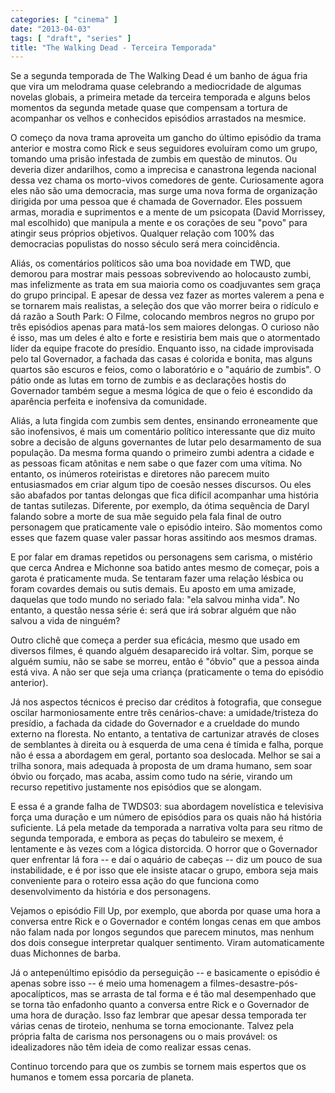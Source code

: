 ```yaml
---
categories: [ "cinema" ]
date: "2013-04-03"
tags: [ "draft", "series" ]
title: "The Walking Dead - Terceira Temporada"
---
```

Se a segunda temporada de The Walking Dead é um banho de água fria
que vira um melodrama quase celebrando a mediocridade de algumas novelas
globais, a primeira metade da terceira temporada e alguns belos momentos
da segunda metade quase que compensam a tortura de acompanhar os velhos
e conhecidos episódios arrastados na mesmice.

O começo da nova trama aproveita um gancho do último episódio da
trama anterior e mostra como Rick e seus seguidores evoluíram como um
grupo, tomando uma prisão infestada de zumbis em questão de minutos. Ou
deveria dizer andarilhos, como a imprecisa e canastrona legenda nacional
dessa vez chama os morto-vivos comedores de gente. Curiosamente agora
eles não são uma democracia, mas surge uma nova forma de organização
dirigida por uma pessoa que é chamada de Governador. Eles possuem armas,
moradia e suprimentos e a mente de um psicopata (David Morrissey,
mal escolhido) que manipula a mente e os corações de seu "povo"
para atingir seus próprios objetivos. Qualquer relação com 100%
das democracias populistas do nosso século será mera coincidência.

Aliás, os comentários políticos são uma boa novidade em TWD, que
demorou para mostrar mais pessoas sobrevivendo ao holocausto zumbi, mas
infelizmente as trata em sua maioria como os coadjuvantes sem graça do
grupo principal. E apesar de dessa vez fazer as mortes valerem a pena
e se tornarem mais realistas, a seleção dos que vão morrer beira o
ridículo e dá razão a South Park: O Filme, colocando membros negros no
grupo por três episódios apenas para matá-los sem maiores delongas. O
curioso não é isso, mas um deles é alto e forte e resistiria bem mais
que o atormentado líder da equipe fracote do presídio. Enquanto isso,
na cidade improvisada pelo tal Governador, a fachada das casas é colorida
e bonita, mas alguns quartos são escuros e feios, como o laboratório
e o "aquário de zumbis". O pátio onde as lutas em torno de zumbis e as
declarações hostis do Governador também segue a mesma lógica de que
o feio é escondido da aparência perfeita e inofensiva da comunidade.

Aliás, a luta fingida com zumbis sem dentes, ensinando erroneamente
que são inofensivos, é mais um comentário político interessante
que diz muito sobre a decisão de alguns governantes de lutar pelo
desarmamento de sua população. Da mesma forma quando o primeiro
zumbi adentra a cidade e as pessoas ficam atônitas e nem sabe o que
fazer com uma vítima. No entanto, os inúmeros roteiristas e diretores
não parecem muito entusiasmados em criar algum tipo de coesão nesses
discursos. Ou eles são abafados por tantas delongas que fica difícil
acompanhar uma história de tantas sutilezas. Diferente, por exemplo,
da ótima sequência de Daryl falando sobre a morte de sua mãe seguido
pela fala final de outro personagem que praticamente vale o episódio
inteiro. São momentos como esses que fazem quase valer passar horas
assitindo aos mesmos dramas.

E por falar em dramas repetidos ou personagens sem carisma, o mistério
que cerca Andrea e Michonne soa batido antes mesmo de começar, pois a
garota é praticamente muda. Se tentaram fazer uma relação lésbica
ou foram covardes demais ou sutis demais. Eu aposto em uma amizade,
daquelas que todo mundo no seriado fala: "ela salvou minha vida". No
entanto, a questão nessa série é: será que irá sobrar alguém que
não salvou a vida de ninguém?

Outro clichê que começa a perder sua eficácia, mesmo que usado em
diversos filmes, é quando alguém desaparecido irá voltar. Sim, porque
se alguém sumiu, não se sabe se morreu, então é "óbvio" que a pessoa
ainda está viva. A não ser que seja uma criança (praticamente o tema
do episódio anterior).

Já nos aspectos técnicos é preciso dar créditos à fotografia,
que consegue oscilar harmoniosamente entre três cenários-chave:
a umidade/tristeza do presídio, a fachada da cidade do Governador e
a crueldade do mundo externo na floresta. No entanto, a tentativa de
cartunizar através de closes de semblantes à direita ou à esquerda de
uma cena é tímida e falha, porque não é essa a abordagem em geral,
portanto soa deslocada. Melhor se sai a trilha sonora, mais adequada
à proposta de um drama humano, sem soar óbvio ou forçado, mas acaba,
assim como tudo na série, virando um recurso repetitivo justamente nos
episódios que se alongam.

E essa é a grande falha de TWDS03: sua abordagem novelística e
televisiva força uma duração e um número de episódios para os quais
não há história suficiente. Lá pela metade da temporada a narrativa
volta para seu ritmo de segunda temporada, e embora as peças do tabuleiro
se mexem, é lentamente e às vezes com a lógica distorcida. O horror que
o Governador quer enfrentar lá fora -- e daí o aquário de cabeças --
diz um pouco de sua instabilidade, e é por isso que ele insiste atacar
o grupo, embora seja mais conveniente para o roteiro essa ação do que
funciona como desenvolvimento da história e dos personagens.

Vejamos o episódio Fill Up, por exemplo, que aborda por quase uma hora
a conversa entre Rick e o Governador e contém longas cenas em que ambos
não falam nada por longos segundos que parecem minutos, mas nenhum dos
dois consegue interpretar qualquer sentimento. Viram automaticamente
duas Michonnes de barba.

Já o antepenúltimo episódio da perseguição -- e basicamente
o episódio é apenas sobre isso -- é meio uma homenagem a
filmes-desastre-pós-apocalípticos, mas se arrasta de tal forma e é
tão mal desempenhado que se torna tão enfadonho quanto a conversa
entre Rick e o Governador de uma hora de duração. Isso faz lembrar que
apesar dessa temporada ter várias cenas de tiroteio, nenhuma se torna
emocionante. Talvez pela própria falta de carisma nos personagens ou o
mais provável: os idealizadores não têm ideia de como realizar essas
cenas.

Continuo torcendo para que os zumbis se tornem mais espertos que os
humanos e tomem essa porcaria de planeta.
